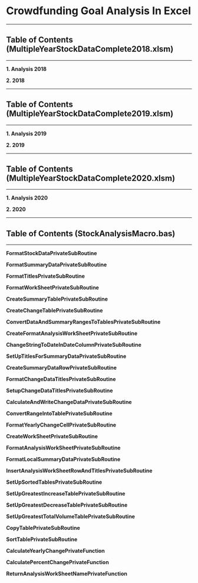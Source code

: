 # **Crowdfunding Goal Analysis In Excel**

----

## **Table of Contents (MultipleYearStockDataComplete2018.xlsm)**

----

**1. Analysis 2018**

**2. 2018**

----

## **Table of Contents (MultipleYearStockDataComplete2019.xlsm)**

----

**1. Analysis 2019**

**2. 2019**

----

## **Table of Contents (MultipleYearStockDataComplete2020.xlsm)**

----

**1. Analysis 2020**

**2. 2020**

----

## **Table of Contents (StockAnalysisMacro.bas)**

----

**FormatStockDataPrivateSubRoutine**

**FormatSummaryDataPrivateSubRoutine**

**FormatTitlesPrivateSubRoutine**

**FormatWorkSheetPrivateSubRoutine**

**CreateSummaryTablePrivateSubRoutine**

**CreateChangeTablePrivateSubRoutine**

**ConvertDataAndSummaryRangesToTablesPrivateSubRoutine**

**CreateFormatAnalysisWorkSheetPrivateSubRoutine**

**ChangeStringToDateInDateColumnPrivateSubRoutine**

**SetUpTitlesForSummaryDataPrivateSubRoutine**

**CreateSummaryDataRowPrivateSubRoutine**

**FormatChangeDataTitlesPrivateSubRoutine**

**SetupChangeDataTitlesPrivateSubRoutine**

**CalculateAndWriteChangeDataPrivateSubRoutine**

**ConvertRangeIntoTablePrivateSubRoutine**

**FormatYearlyChangeCellPrivateSubRoutine**

**CreateWorkSheetPrivateSubRoutine**

**FormatAnalysisWorkSheetPrivateSubRoutine**

**FormatLocalSummaryDataPrivateSubRoutine**

**InsertAnalysisWorkSheetRowAndTitlesPrivateSubRoutine**

**SetUpSortedTablesPrivateSubRoutine**

**SetUpGreatestIncreaseTablePrivateSubRoutine**

**SetUpGreatestDecreaseTablePrivateSubRoutine**

**SetUpGreatestTotalVolumeTablePrivateSubRoutine**

**CopyTablePrivateSubRoutine**

**SortTablePrivateSubRoutine**

**CalculateYearlyChangePrivateFunction**

**CalculatePercentChangePrivateFunction**

**ReturnAnalysisWorkSheetNamePrivateFunction**

